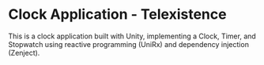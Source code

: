 # Clock Application - Telexistence
 This is a clock application built with Unity, implementing a Clock, Timer, and Stopwatch using reactive programming (UniRx) and dependency injection (Zenject).
